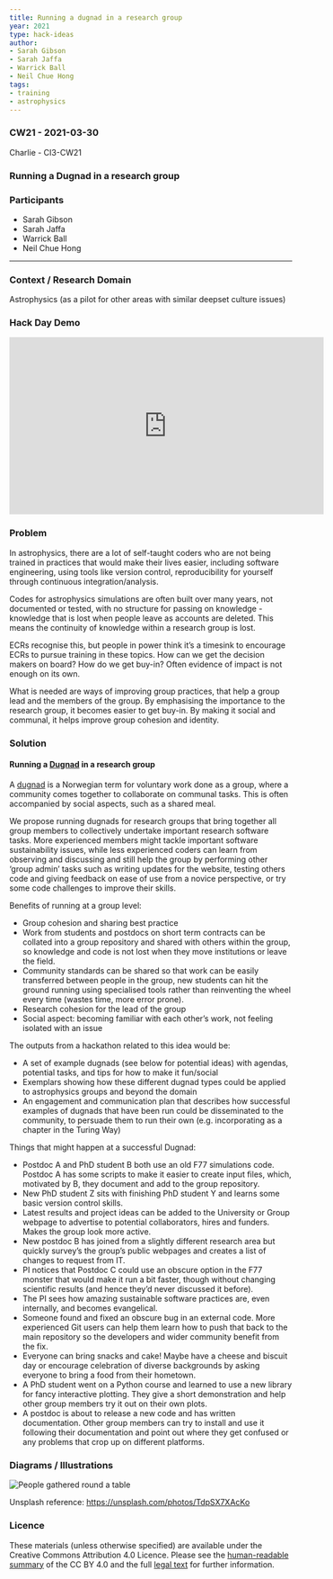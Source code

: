 ```yaml
---
title: Running a dugnad in a research group
year: 2021
type: hack-ideas
author:
- Sarah Gibson
- Sarah Jaffa
- Warrick Ball
- Neil Chue Hong
tags:
- training
- astrophysics
---
```


### CW21 - 2021-03-30

Charlie - CI3-CW21

### Running a Dugnad in a research group


### **Participants**

* Sarah Gibson
* Sarah Jaffa
* Warrick Ball
* Neil Chue Hong

---

### **Context / Research Domain**

Astrophysics (as a pilot for other areas with similar deepset culture issues)

### **Hack Day Demo**

<iframe width="560" height="315" src="https://www.youtube.com/embed/T2UzS_yOZZg" title="YouTube video player" frameborder="0" allow="accelerometer; autoplay; clipboard-write; encrypted-media; gyroscope; picture-in-picture; web-share" allowfullscreen></iframe>

### **Problem**


In astrophysics, there are a lot of self-taught coders who are not being trained in practices that would make their lives easier, including software engineering, using tools like version control, reproducibility for yourself through continuous integration/analysis.

Codes for astrophysics simulations are often built over many years, not documented or tested, with no structure for passing on knowledge - knowledge that is lost when people leave as accounts are deleted. This means the continuity of knowledge within a research group is lost. 

ECRs recognise this, but people in power think it’s a timesink to encourage ECRs to pursue training in these topics. How can we get the decision makers on board? How do we get buy-in? Often evidence of impact is not enough on its own.

What is needed are ways of improving group practices, that help a group lead and the members of the group. By emphasising the importance to the research group, it becomes easier to get buy-in. By making it social and communal, it helps improve group cohesion and identity.


### **Solution**

#### Running a [Dugnad](https://en.wikipedia.org/wiki/Communal_work#Norway) in a research group

A [dugnad](https://en.wikipedia.org/wiki/Communal_work#Norway) is a Norwegian term for voluntary work done as a group, where a community comes together to collaborate on communal tasks. This is often accompanied by social aspects, such as a shared meal.

We propose running dugnads for research groups that bring together all group members to collectively undertake important research software tasks. More experienced members might tackle important software sustainability issues, while less experienced coders can learn from observing and discussing and still help the group by performing other ‘group admin’ tasks such as writing updates for the website, testing others code and giving feedback on ease of use from a novice perspective, or try some code challenges to improve their skills.

Benefits of running at a group level:

*   Group cohesion and sharing best practice
*   Work from students and postdocs on short term contracts can be collated into a group repository and shared with others within the group, so knowledge and code is not lost when they move institutions or leave the field.
*   Community standards can be shared so that work can be easily transferred between people in the group, new students can hit the ground running using specialised tools rather than reinventing the wheel every time (wastes time, more error prone).
*   Research cohesion for the lead of the group
*   Social aspect: becoming familiar with each other’s work, not feeling isolated with an issue

The outputs from a hackathon related to this idea would be:

*   A set of example dugnads (see below for potential ideas) with agendas, potential tasks, and tips for how to make it fun/social
*   Exemplars showing how these different dugnad types could be applied to astrophysics groups and beyond the domain
*   An engagement and communication plan that describes how successful examples of dugnads that have been run could be disseminated to the community, to persuade them to run their own (e.g. incorporating as a chapter in the Turing Way)

Things that might happen at a successful Dugnad:

*   Postdoc A and PhD student B both use an old F77 simulations code. Postdoc A has some scripts to make it easier to create input files, which, motivated by B, they document and add to the group repository.
*   New PhD student Z sits with finishing PhD student Y and learns some basic version control skills.
*   Latest results and project ideas can be added to the University or Group webpage to advertise to potential collaborators, hires and funders. Makes the group look more active.
*   New postdoc B has joined from a slightly different research area but quickly survey’s the group’s public webpages and creates a list of changes to request from IT. 
*   PI notices that Postdoc C could use an obscure option in the F77 monster that would make it run a bit faster, though without changing scientific results (and hence they’d never discussed it before).
*   The PI sees how amazing sustainable software practices are, even internally, and becomes evangelical.
*   Someone found and fixed an obscure bug in an external code. More experienced Git users can help them learn how to push that back to the main repository so the developers and wider community benefit from the fix.
*   Everyone can bring snacks and cake! Maybe have a cheese and biscuit day or encourage celebration of diverse backgrounds by asking everyone to bring a food from their hometown.
*   A PhD student went on a Python course and learned to use a new library for fancy interactive plotting. They give a short demonstration and help other group members try it out on their own plots.
*   A postdoc is about to release a new code and has written documentation. Other group members can try to install and use it following their documentation and point out where they get confused or any problems that crop up on different platforms.

### **Diagrams / Illustrations**


![People gathered round a table](../images/people.jpg "image_tooltip")

Unsplash reference: https://unsplash.com/photos/TdpSX7XAcKo

### Licence

These materials (unless otherwise specified) are available under the Creative Commons Attribution 4.0 Licence. Please see the [human-readable summary](https://creativecommons.org/licenses/by/4.0/) of the CC BY 4.0 and the full [legal text](https://creativecommons.org/licenses/by/4.0/legalcode) for further information. 

